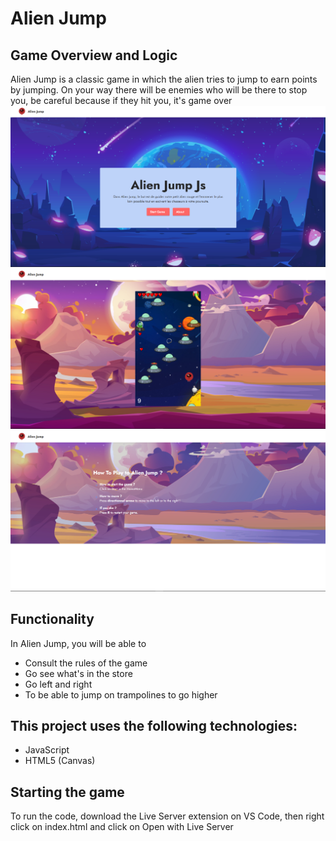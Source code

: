 # Alien Jump

## Game Overview and Logic
Alien Jump is a classic game in which the alien tries to jump to earn points by jumping. On your way there will be enemies who will be there to stop you, be careful because if they hit you, it's game over
![Downloads](Sprites/Readme/Pagehome.png)
![Downloads](Sprites/Readme/pagejeu.png)
![Downloads](Sprites/Readme/pageabout.png)
## Functionality
In Alien Jump, you will be able to
* Consult the rules of the game
* Go see what's in the store
* Go left and right
* To be able to jump on trampolines to go higher

## This project uses the following technologies:
* JavaScript
* HTML5 (Canvas)

## Starting the game
To run the code, download the Live Server extension on VS Code, then right click on index.html and click on Open with Live Server
